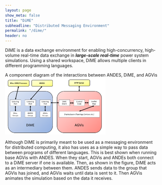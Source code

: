 ```yaml
---
layout: page
show_meta: false
title: "DiME"
subheadline: "Distributed Messaging Environment"
permalink: "/dime/"
header: no
---
```


DiME is a data exchange environment for enabling high-concurrency, high-volume real-time data exchange in ***large-scale real-time*** power system simulations. Using a shared workspace, DiME allows multiple clients in different programming languages.

A component diagram of the interactions between ANDES, DiME, and AGVis
![NA system](../images/case/dime.png)

Although DiME is primarily meant to be used as a messaging environment for distributed computing, it also has uses as a simple way to pass data between programs of different languages. This is best shown when running base AGVis with ANDES. When they start, AGVis and ANDEs both connect to a DiME server if one is available. Then, as shown in the figure, DiME acts as an intermediary between them. ANDES sends data to the group that AGVis has joined, and AGVis waits until data is sent to it. Then AGVis animates the simulation based on the data it receives.
